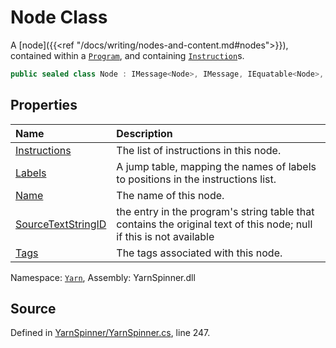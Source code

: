# Node Class

A [node]({{<ref "/docs/writing/nodes-and-content.md#nodes">}}), contained within a [`Program`](/api/csharp/yarn/program.md), and containing [`Instruction`](/api/csharp/yarn/instruction.md)s.


```csharp
public sealed class Node : IMessage<Node>, IMessage, IEquatable<Node>, IDeepCloneable<Node>
```



## Properties
|Name|Description|
|:---|:---|
|[Instructions](/api/csharp/yarn/node.instructions.md)| The list of instructions in this node. |
|[Labels](/api/csharp/yarn/node.labels.md)| A jump table, mapping the names of labels to positions in the instructions list. |
|[Name](/api/csharp/yarn/node.name.md)| The name of this node. |
|[SourceTextStringID](/api/csharp/yarn/node.sourcetextstringid.md)| the entry in the program's string table that contains the original text of this node; null if this is not available     |
|[Tags](/api/csharp/yarn/node.tags.md)| The tags associated with this node. |
<div class="class-metadata">

Namespace: [`Yarn`](/api/csharp/yarn/README.md), Assembly: YarnSpinner.dll
</div>

## Source
Defined in [YarnSpinner/YarnSpinner.cs](https://github.com/YarnSpinnerTool/YarnSpinner//blob/develop/YarnSpinner/YarnSpinner.cs#L247), line 247.
